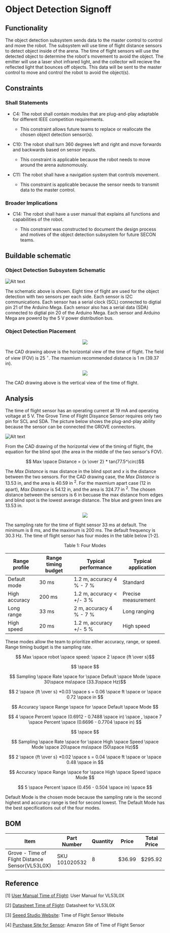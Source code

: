 # Object Detection Signoff

## Functionality

The object detection subsystem sends data to the master control  to control and move the robot. The subsystem will use time of flight distance sensors to detect object inside of the arena. The time of flight sensors will use the detected object to determine the robot's movement to avoid the object. The emitter will use a laser shot infrared light, and the collector will recieve the reflected light that bounces off objects. This data will be sent to the master control to move and control the robot to avoid the object(s).

## Constraints
### Shall Statements

* C4: The robot shall contain modules that are plug-and-play adaptable for different IEEE competition requirements. 

    * This constraint allows future teams to replace or reallocate the chosen object detection sensor(s).

* C10: The robot shall turn 360 degrees left and right and move forwards and backwards based on sensor inputs.
    
    * This constraint is applicable because the robot needs to move around the arena autonomously.

* C11: The robot shall have a navigation system that controls movement.

    * This constraint is applicable because the sensor needs to transmit data to the master control.

### Broader Implications

* C14: The robot shall have a user manual that explains all functions and capabilities of the robot. 
	
    * This constraint was constructed to document the design process and motives of the object detection subsystem for future SECON teams.
    
## Buildable schematic 

### Object Detection Subsystem Schematic

![Alt text](https://github.com/lchapman42/Control-Sensing-Wireless-Charging-Robot/blob/main/Documentation/Electrical/Schematics/Sources/Object%20Detection/ObjDetectionSensorSchematic.png)

The schematic above is shown. Eight time of flight are used for the object detection with two sensors per each side. Each sensor is I2C communications. Each sensor has a serial clock (SCL) connected to digtial pin 21 of the Arduino Mega. Each sensor also has a serial data (SDA) connected to digtial pin 20 of the Arduino Mega. Each sensor and Arduino Mega are powerd by the 5 V power distribution bus.

### Object Detection Placement

<p align = "center">
<img src = https://github.com/lchapman42/Control-Sensing-Wireless-Charging-Robot/blob/main/Documentation/Images/Sign%20off%20Photos/Object%20Detection/ObjDetectionSensorHorizonView.png/>
</p>

The CAD drawing above is the horizontal view of the time of flight. The field of view (FOV) is 25 $^\circ$. The maxmium recommended distance is 1 m (39.37 in). 

<p align = "center">
<img src = https://github.com/lchapman42/Control-Sensing-Wireless-Charging-Robot/blob/main/Documentation/Images/Sign%20off%20Photos/Object%20Detection/ObjDetectionSensorVerticalView.png/>
</p>

The CAD drawing above is the vertical view of the time of flight.


## Analysis

The time of flight sensor has an operating current at 19 mA and operating voltage at 5 V. The Grove Time of Flight Disyance Sensor requires only two pin for SCL and SDA. The picture below shows the plug-and-play ability because the sensor can be connected the GROVE connectors.


![Alt text](https://github.com/lchapman42/Control-Sensing-Wireless-Charging-Robot/blob/main/Documentation/Images/Sign%20off%20Photos/Object%20Detection/TimeOfFlightSensorImage.jpg)

From the CAD drawing of the horizontal view of the timing of flight, the equation for the blind spot (the area in the middle of the two sensor's FOV).

$$ Max \space Distance = {x \over 2} * tan(77.5^\circ)$$

The *Max Distance* is max distance in the blind spot and *x* is the distance between the two sensors. For the CAD drawing case, the *Max Distance* is 13.53 in, and the area is 40.59 in $^2$. For the maxmium apart case (12 in apart), *Max Distance* is 54.12 in, and the area is 324.77 in $^2$. The chosen distance between the sensors is 6 in becuase the max distance from edges and blind spot is the lowest average distance. The blue and green lines are 13.53 in.

<p align = "center">
<img src = https://github.com/lchapman42/Control-Sensing-Wireless-Charging-Robot/blob/main/Documentation/Images/Sign%20off%20Photos/Object%20Detection/ObjDetectionSensorLengthMeasurements.png/>
</p>

The sampling rate for the time of flight sensor 33 ms at default. The minimum is 8 ms, and the maximum is 200 ms. The default frequency is 30.3 Hz. The time of flight sensor has four modes in the table below [1-2].

<p align = "center">
Table 1: Four Modes

<div align="center">
	
| Range profile | Range timing budget |    Typical performance    | Typical application |
|---------------|---------------------|---------------------------|---------------------|
| Default mode  | 30 ms               | 1.2 m, accuracy 4 % - 7 % | Standard            |
| High accuracy | 200 ms              | 1.2 m, accuracy < +/- 3 % | Precise measurement | 
| Long range    | 33 ms               |   2 m, accuracy 4 % - 7 % | Long ranging        |
| High speed    | 20 ms               | 1.2 m, accuracy +/- 5 %   | High speed          |
	
</div>
 
These modes allow the team to prioritize either accuracy, range, or speed. Range timing budget is the sampling rate. 

$$ Max \space robot \space speed: \space 2 \space {ft \over s}$$

$$ \space $$

$$ Sampling \space Rate \space for \space Default \space Mode \space 30\space ms\space (33.3\space Hz)$$

$$ 2 \space {ft \over s} *0.03 \space s = 0.06 \space ft \space or \space 0.72 \space in $$

$$ Accuracy \space Range \space for \space Default \space Mode $$

$$ 4 \space Percent \space (0.6912 - 0.7488 \space in) \space , \space 7 \space Percent \space (0.6696 - 0.7704 \space in) $$

$$ \space $$

$$ Sampling \space Rate \space for \space High \space Speed \space Mode \space 20\space ms\space (50\space Hz)$$

$$ 2 \space {ft \over s} *0.02 \space s = 0.04 \space ft \space or \space 0.48 \space in $$

$$ Accuracy \space Range \space for \space High \space Speed \space Mode $$

$$ 5 \space Percent \space (0.456 - 0.504 \space in) \space $$

Default Mode is the chosen mode because the sampling rate is the second highest and accuracy range is tied for second lowest. The Default Mode has the best specifications out of the four modes.



## BOM

<div align="center">

| Item | Part Number | Quantity | Price | Total Price | 
|-|-|-|-|-| 
|Grove - Time of Flight Distance Sensor(VL53L0X) | SKU 101020532 | 8 | $36.99 | $295.92| 

</div>

## Reference

[1] [User Manual Time of Flight][def1]: User Manual for VL53L0X

[2] [Datasheet Time of Flight][def2]: Datasheet for VL53L0X

[3] [Seeed Studio Website][def3]: Time of Flight Sensor Website

[4] [Purchase Site for Sensor][def4]: Amazon Site of Time of Flight Sensor



[def1]: https://github.com/lchapman42/Control-Sensing-Wireless-Charging-Robot/blob/main/Documentation/Background%20Documents/Object%20Detection/Time-of-Flight%20User%20Manual.pdf

[def2]: https://github.com/lchapman42/Control-Sensing-Wireless-Charging-Robot/blob/main/Documentation/Background%20Documents/Object%20Detection/Time-of-Flight%20Datasheet.pdf

[def3]: https://www.seeedstudio.com/Grove-Time-of-Flight-Distance-Sensor-VL53L0X.html?utm_source=blog&utm_medium=blog

[def4]: https://www.amazon.com/SeeedStudio-Grove-Flight-Distance-VL53L0X/dp/B07Q1YBH99?ref_=ast_sto_dp
